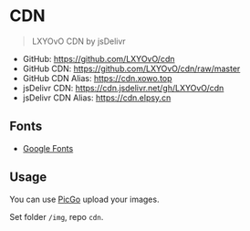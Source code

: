 # CDN 

 > LXYOvO CDN by jsDelivr 

 - GitHub: <https://github.com/LXYOvO/cdn> 
 - GitHub CDN: <https://github.com/LXYOvO/cdn/raw/master> 
 - GitHub CDN Alias: <https://cdn.xowo.top> 
 - jsDelivr CDN: <https://cdn.jsdelivr.net/gh/LXYOvO/cdn> 
 - jsDelivr CDN Alias: <https://cdn.elpsy.cn> 

 ## Fonts 

 - [Google Fonts](https://fonts.google.com/) 

 ## Usage 

 You can use [PicGo](https://github.com/Molunerfinn/PicGo) upload your images. 

 Set folder `/img`, repo `cdn`. 
